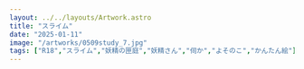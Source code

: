 ```yaml
---
layout: ../../layouts/Artwork.astro
title: "スライム"
date: "2025-01-11"
image: "/artworks/0509study_7.jpg"
tags: ["R18","スライム","妖精の匣庭","妖精さん","伺か","よそのこ","かんたん絵"]
---
```


